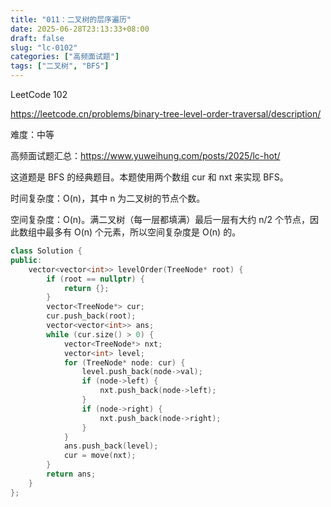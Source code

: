 ```yaml
---
title: "011：二叉树的层序遍历"
date: 2025-06-28T23:13:33+08:00
draft: false
slug: "lc-0102"
categories: ["高频面试题"]
tags: ["二叉树", "BFS"]
---
```


LeetCode 102

https://leetcode.cn/problems/binary-tree-level-order-traversal/description/

难度：中等

高频面试题汇总：https://www.yuweihung.com/posts/2025/lc-hot/

这道题是 BFS 的经典题目。本题使用两个数组 cur 和 nxt 来实现 BFS。

时间复杂度：O(n)，其中 n 为二叉树的节点个数。

空间复杂度：O(n)。满二叉树（每一层都填满）最后一层有大约 n/2 个节点，因此数组中最多有 O(n) 个元素，所以空间复杂度是 O(n) 的。

<!--more-->

```cpp
class Solution {
public:
    vector<vector<int>> levelOrder(TreeNode* root) {
        if (root == nullptr) {
            return {};
        }
        vector<TreeNode*> cur;
        cur.push_back(root);
        vector<vector<int>> ans;
        while (cur.size() > 0) {
            vector<TreeNode*> nxt;
            vector<int> level;
            for (TreeNode* node: cur) {
                level.push_back(node->val);
                if (node->left) {
                    nxt.push_back(node->left);
                }
                if (node->right) {
                    nxt.push_back(node->right);
                }
            }
            ans.push_back(level);
            cur = move(nxt);
        }
        return ans;
    }
};
```
